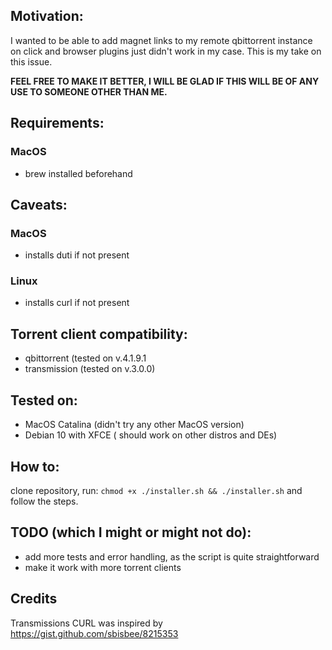 ## Motivation:

I wanted to be able to add magnet links to my remote qbittorrent instance on click and browser plugins just didn't work in my case.
This is my take on this issue.

**FEEL FREE TO MAKE IT BETTER, I WILL BE GLAD IF THIS WILL BE OF ANY USE TO SOMEONE OTHER THAN ME.**

## Requirements:
### MacOS
  - brew installed beforehand

## Caveats:
### MacOS
  - installs duti if not present
### Linux
  - installs curl if not present

## Torrent client compatibility:
- qbittorrent (tested on v.4.1.9.1
- transmission (tested on v.3.0.0)

## Tested on:
- MacOS Catalina (didn't try any other MacOS version)
- Debian 10 with XFCE ( should work on other distros and DEs)


## How to:
clone repository, run:
`chmod +x ./installer.sh && ./installer.sh`
and follow the steps.


## TODO (which I might or might not do):
- add more tests and error handling, as the script is quite straightforward
- make it work with more torrent clients


## Credits
Transmissions CURL was inspired by https://gist.github.com/sbisbee/8215353